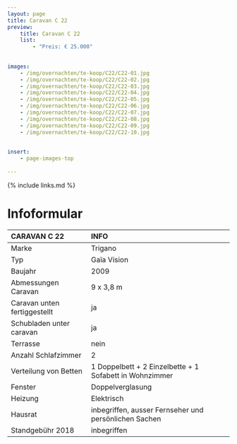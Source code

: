 ```yaml
---
layout: page
title: Caravan C 22
preview: 
    title: Caravan C 22
    list:
        - "Preis: € 25.000"
        
        
images:
    - /img/overnachten/te-koop/C22/C22-01.jpg
    - /img/overnachten/te-koop/C22/C22-02.jpg
    - /img/overnachten/te-koop/C22/C22-03.jpg
    - /img/overnachten/te-koop/C22/C22-04.jpg
    - /img/overnachten/te-koop/C22/C22-05.jpg
    - /img/overnachten/te-koop/C22/C22-06.jpg
    - /img/overnachten/te-koop/C22/C22-07.jpg
    - /img/overnachten/te-koop/C22/C22-08.jpg
    - /img/overnachten/te-koop/C22/C22-09.jpg
    - /img/overnachten/te-koop/C22/C22-10.jpg
    
    
insert:
    - page-images-top
    
---
```


{% include links.md %}



# Infoformular

CARAVAN C 22                | INFO        | 
:---------------------------|:------------|
Marke                       |Trigano   
Typ                         |Gaïa Vision
Baujahr                     |2009
Abmessungen Caravan         |9 x 3,8 m
Caravan unten fertiggestellt|ja
Schubladen unter caravan    |ja
Terrasse                    |nein
Anzahl Schlafzimmer         |2
Verteilung von Betten       |1 Doppelbett + 2 Einzelbette + 1 Sofabett in Wohnzimmer
Fenster                     |Doppelverglasung
Heizung                     |Elektrisch
Hausrat                     |inbegriffen, ausser Fernseher und persönlichen Sachen
Standgebühr 2018            |inbegriffen